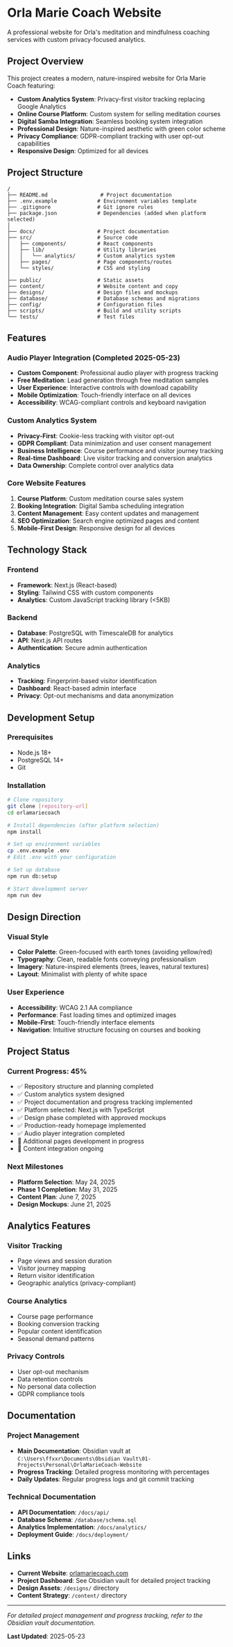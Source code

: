 # Orla Marie Coach Website

A professional website for Orla's meditation and mindfulness coaching services with custom privacy-focused analytics.

## Project Overview

This project creates a modern, nature-inspired website for Orla Marie Coach featuring:

- **Custom Analytics System**: Privacy-first visitor tracking replacing Google Analytics
- **Online Course Platform**: Custom system for selling meditation courses
- **Digital Samba Integration**: Seamless booking system integration
- **Professional Design**: Nature-inspired aesthetic with green color scheme
- **Privacy Compliance**: GDPR-compliant tracking with user opt-out capabilities
- **Responsive Design**: Optimized for all devices

## Project Structure

```
/
├── README.md                 # Project documentation
├── .env.example             # Environment variables template
├── .gitignore               # Git ignore rules
├── package.json             # Dependencies (added when platform selected)
│
├── docs/                    # Project documentation
├── src/                     # Source code
│   ├── components/          # React components
│   ├── lib/                 # Utility libraries
│   │   └── analytics/       # Custom analytics system
│   ├── pages/               # Page components/routes
│   └── styles/              # CSS and styling
│
├── public/                  # Static assets
├── content/                 # Website content and copy
├── designs/                 # Design files and mockups
├── database/                # Database schemas and migrations
├── config/                  # Configuration files
├── scripts/                 # Build and utility scripts
└── tests/                   # Test files
```

## Features

### Audio Player Integration (Completed 2025-05-23)
- **Custom Component**: Professional audio player with progress tracking
- **Free Meditation**: Lead generation through free meditation samples
- **User Experience**: Interactive controls with download capability
- **Mobile Optimization**: Touch-friendly interface on all devices
- **Accessibility**: WCAG-compliant controls and keyboard navigation

### Custom Analytics System
- **Privacy-First**: Cookie-less tracking with visitor opt-out
- **GDPR Compliant**: Data minimization and user consent management
- **Business Intelligence**: Course performance and visitor journey tracking
- **Real-time Dashboard**: Live visitor tracking and conversion analytics
- **Data Ownership**: Complete control over analytics data

### Core Website Features
1. **Course Platform**: Custom meditation course sales system
2. **Booking Integration**: Digital Samba scheduling integration
3. **Content Management**: Easy content updates and management
4. **SEO Optimization**: Search engine optimized pages and content
5. **Mobile-First Design**: Responsive design for all devices

## Technology Stack

### Frontend
- **Framework**: Next.js (React-based)
- **Styling**: Tailwind CSS with custom components
- **Analytics**: Custom JavaScript tracking library (<5KB)

### Backend
- **Database**: PostgreSQL with TimescaleDB for analytics
- **API**: Next.js API routes
- **Authentication**: Secure admin authentication

### Analytics
- **Tracking**: Fingerprint-based visitor identification
- **Dashboard**: React-based admin interface
- **Privacy**: Opt-out mechanisms and data anonymization

## Development Setup

### Prerequisites
- Node.js 18+ 
- PostgreSQL 14+
- Git

### Installation
```bash
# Clone repository
git clone [repository-url]
cd orlamariecoach

# Install dependencies (after platform selection)
npm install

# Set up environment variables
cp .env.example .env
# Edit .env with your configuration

# Set up database
npm run db:setup

# Start development server
npm run dev
```

## Design Direction

### Visual Style
- **Color Palette**: Green-focused with earth tones (avoiding yellow/red)
- **Typography**: Clean, readable fonts conveying professionalism
- **Imagery**: Nature-inspired elements (trees, leaves, natural textures)
- **Layout**: Minimalist with plenty of white space

### User Experience
- **Accessibility**: WCAG 2.1 AA compliance
- **Performance**: Fast loading times and optimized images
- **Mobile-First**: Touch-friendly interface elements
- **Navigation**: Intuitive structure focusing on courses and booking

## Project Status

### Current Progress: 45%

- ✅ Repository structure and planning completed
- ✅ Custom analytics system designed
- ✅ Project documentation and progress tracking implemented
- ✅ Platform selected: Next.js with TypeScript
- ✅ Design phase completed with approved mockups
- ✅ Production-ready homepage implemented
- ✅ Audio player integration completed
- 🔄 Additional pages development in progress
- 🔄 Content integration ongoing

### Next Milestones
- **Platform Selection**: May 24, 2025
- **Phase 1 Completion**: May 31, 2025
- **Content Plan**: June 7, 2025
- **Design Mockups**: June 21, 2025

## Analytics Features

### Visitor Tracking
- Page views and session duration
- Visitor journey mapping
- Return visitor identification
- Geographic analytics (privacy-compliant)

### Course Analytics
- Course page performance
- Booking conversion tracking
- Popular content identification
- Seasonal demand patterns

### Privacy Controls
- User opt-out mechanism
- Data retention controls
- No personal data collection
- GDPR compliance tools

## Documentation

### Project Management
- **Main Documentation**: Obsidian vault at `C:\Users\ffxxr\Documents\Obsidian Vault\01-Projects\Personal\OrlaMarieCoach-Website`
- **Progress Tracking**: Detailed progress monitoring with percentages
- **Daily Updates**: Regular progress logs and git commit tracking

### Technical Documentation
- **API Documentation**: `/docs/api/`
- **Database Schema**: `/database/schema.sql`
- **Analytics Implementation**: `/docs/analytics/`
- **Deployment Guide**: `/docs/deployment/`

## Links

- **Current Website**: [orlamariecoach.com](https://orlamariecoach.com/)
- **Project Dashboard**: See Obsidian vault for detailed project tracking
- **Design Assets**: `/designs/` directory
- **Content Strategy**: `/content/` directory

---

*For detailed project management and progress tracking, refer to the Obsidian vault documentation.*

**Last Updated**: 2025-05-23
